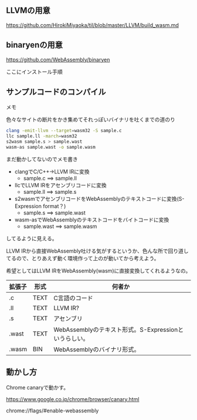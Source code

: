 ## LLVMの用意

https://github.com/HirokiMiyaoka/til/blob/master/LLVM/build_wasm.md

## binaryenの用意

https://github.com/WebAssembly/binaryen

ここにインストール手順

## サンプルコードのコンパイル

メモ

色々なサイトの断片をかき集めてそれっぽいバイナリを吐くまでの道のり

```sh
clang -emit-llvm --target=wasm32 -S sample.c
llc sample.ll -march=wasm32
s2wasm sample.s > sample.wast
wasm-as sample.wast -o sample.wasm
```


まだ動かしてないのでメモ書き

* clangでC/C++→LLVM IRに変換
    * sample.c ==> sample.ll
* llcでLLVM IRをアセンブリコードに変換
    * sample.ll ==> sample.s
* s2wasmでアセンブリコードをWebAssemblyのテキストコードに変換(S-Expression format？)
    * sample.s ==> sample.wast
* wasm-asでWebAssemblyのテキストコードをバイトコードに変換
    * sample.wast ==> sample.wasm

してるように見える。

LLVM IRから直接WebAssembly吐ける気がするというか、色んな所で回り道してるので、とりあえず動く環境作って上のが動いてから考えよう。

希望としてはLLVM IRをWebAssembly(wasm)に直接変換してくれるようなの。

|拡張子|形式|何者か|
|:-----|----|------|
|.c    |TEXT|C言語のコード|
|.ll   |TEXT|LLVM IR?|
|.s    |TEXT|アセンブリ|
|.wast |TEXT|WebAssemblyのテキスト形式。S-Expressionというらしい。|
|.wasm |BIN |WebAssemblyのバイナリ形式。|

## 動かし方

Chrome canaryで動かす。

https://www.google.co.jp/chrome/browser/canary.html

chrome://flags/#enable-webassembly


